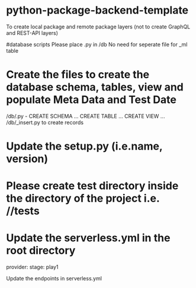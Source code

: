 # python-package-backend-template
To create local package and remote package layers (not to create GraphQL and REST-API layers)

#database scripts
Please place <table-name>.py in /db 
No need for seperate file for _ml table
  
# Create the files to create the database schema, tables, view and populate Meta Data and Test Date
/db/<table-name>.py - CREATE SCHEMA ... CREATE TABLE ... CREATE VIEW ...<br>
/db/<table-name>_insert.py to create records

# Update the setup.py (i.e.name, version)
 
# Please create test directory inside the directory of the project i.e. /<project-name>/tests

# Update the serverless.yml in the root directory
provider:
  stage: play1
  
Update the endpoints in serverless.yml
